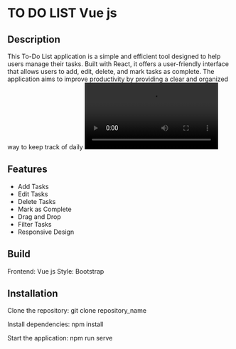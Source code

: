 # TO DO LIST Vue js

## Description
This To-Do List application is a simple and efficient tool designed to help users manage their tasks. Built with React, it offers a user-friendly interface that allows users to add, edit, delete, and mark tasks as complete. The application aims to improve productivity by providing a clear and organized way to keep track of daily
![show to do list](./doc/Ma%20TO%20DO%20LIST%20–%20Avast%20Secure%20Browser%202024-08-07%2018-13-13.mp4)

## Features
- Add Tasks
- Edit Tasks
- Delete Tasks
- Mark as Complete
- Drag and Drop
- Filter Tasks
- Responsive Design

## Build
Frontend: Vue js
Style: Bootstrap

## Installation
Clone the repository:
git clone repository_name

Install dependencies:
npm install

Start the application:
npm run serve
